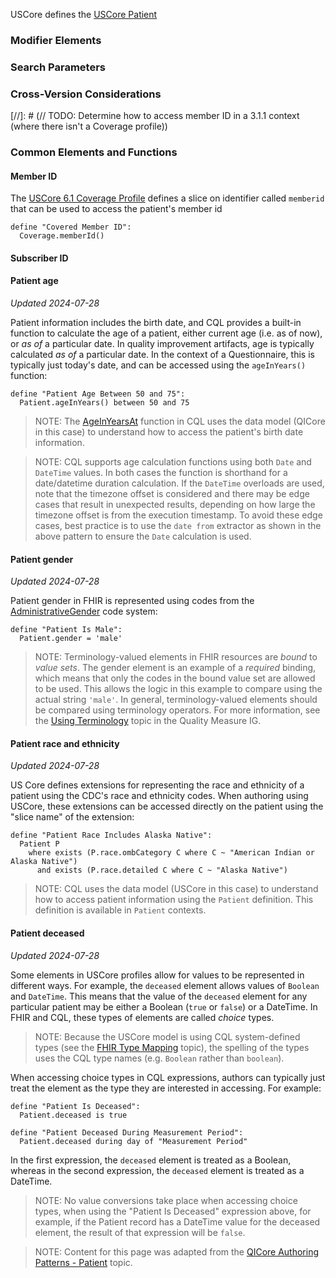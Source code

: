 USCore defines the [USCore Patient]({{site.data.fhir.ver.uscore}}/StructureDefinition-us-core-patient.html)

### Modifier Elements

### Search Parameters

### Cross-Version Considerations

[//]: # (// TODO: Determine how to access member ID in a 3.1.1 context (where there isn't a Coverage profile))

### Common Elements and Functions

#### Member ID

The [USCore 6.1 Coverage Profile](https://hl7.org/fhir/us/core/STU6.1/StructureDefinition-us-core-coverage.html) defines a slice on identifier called `memberid` that can be used to access the patient's member id

```cql
define "Covered Member ID":
  Coverage.memberId()
```

#### Subscriber ID

#### Patient age
_Updated 2024-07-28_

Patient information includes the birth date, and CQL provides a built-in function to calculate the age of a patient, either current age (i.e. as of now), or _as of_ a particular date. In quality improvement artifacts, age is typically calculated _as of_ a particular date. In the context of a Questionnaire, this is typically just today's date, and can be accessed using the `ageInYears()` function:

```cql
define "Patient Age Between 50 and 75":
  Patient.ageInYears() between 50 and 75
```

> NOTE: The [AgeInYearsAt](https://cql.hl7.org/09-b-cqlreference.html#ageat) function in CQL uses the data model (QICore in this case) to understand how to access the patient's birth date information.

> NOTE: CQL supports age calculation functions using both `Date` and `DateTime` values. In both cases the function is shorthand for a date/datetime duration calculation. If the `DateTime` overloads are used, note that the timezone offset is considered and there may be edge cases that result in unexpected results, depending on how large the timezone offset is from the execution timestamp. To avoid these edge cases, best practice is to use the `date from` extractor as shown in the above pattern to ensure the `Date` calculation is used.

#### Patient gender
_Updated 2024-07-28_

Patient gender in FHIR is represented using codes from the [AdministrativeGender](https://hl7.org/fhir/R4/codesystem-administrative-gender.html) code system:

```cql
define "Patient Is Male":
  Patient.gender = 'male'
```

> NOTE: Terminology-valued elements in FHIR resources are _bound_ to _value sets_. The gender element is an example of a _required_ binding, which means that only the codes in the bound value set are allowed to be used. This allows the logic in this example to compare using the actual string `'male'`. In general, terminology-valued elements should be compared using terminology operators. For more information, see the [Using Terminology](https://hl7.org/fhir/us/cqfmeasures/using-cql.html#use-of-terminologies) topic in the Quality Measure IG.

#### Patient race and ethnicity
_Updated 2024-07-28_

US Core defines extensions for representing the race and ethnicity of a patient using the CDC's race and ethnicity codes. When authoring using USCore, these extensions can be accessed directly on the patient using the "slice name" of the extension:

```cql
define "Patient Race Includes Alaska Native":
  Patient P
    where exists (P.race.ombCategory C where C ~ "American Indian or Alaska Native")
      and exists (P.race.detailed C where C ~ "Alaska Native")
```

> NOTE: CQL uses the data model (USCore in this case) to understand how to access patient information using the `Patient` definition. This definition is available in `Patient` contexts.

#### Patient deceased
_Updated 2024-07-28_

Some elements in USCore profiles allow for values to be represented in different ways. For example, the `deceased` element allows values of `Boolean` and `DateTime`. This means that the value of the `deceased` element for any particular patient may be either a Boolean (`true` or `false`) or a DateTime. In FHIR and CQL, these types of elements are called _choice_ types.

> NOTE: Because the USCore model is using CQL system-defined types (see the [FHIR Type Mapping](https://hl7.org/fhir/us/cqfmeasures/using-cql.html#fhir-type-mapping) topic), the spelling of the types uses the CQL type names (e.g. `Boolean` rather than `boolean`).

When accessing choice types in CQL expressions, authors can typically just treat the element as the type they are interested in accessing. For example:

```cql
define "Patient Is Deceased":
  Patient.deceased is true

define "Patient Deceased During Measurement Period":
  Patient.deceased during day of "Measurement Period"
```

In the first expression, the `deceased` element is treated as a Boolean, whereas in the second expression, the `deceased` element is treated as a DateTime.

> NOTE: No value conversions take place when accessing choice types, when using the "Patient Is Deceased" expression above, for example, if the Patient record has a DateTime value for the deceased element, the result of that expression will be `false`.

> NOTE: Content for this page was adapted from the [QICore Authoring Patterns - Patient](https://github.com/cqframework/CQL-Formatting-and-Usage-Wiki/wiki/Authoring-Patterns---QICore-v4.1.1#patient) topic.

